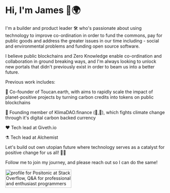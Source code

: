 # Hi, I'm James 🌱🌍 

I'm a builder and product leader 🛠 who's passionate about using technology to improve co-ordination in order to fund the commons, pay for public goods and address the greater issues in our time including - social and environmental problems and funding open source software. 

I believe public blockchains and Zero Knowledge enable co-ordination and collaboration in ground breaking ways, and I'm always looking to unlock new portals that didn't previously exist in order to beam us into a better future.

Previous work includes:

🌱 Co-founder of Toucan.earth, with aims to rapidly scale the impact of planet-positive projects by turning carbon credits into tokens on public blockchains

🌴 Founding member of KlimaDAO.finance (🌳,🌳), which fights climate change through it's digital carbon backed currency

❤️ Tech lead at Giveth.io

⚗️ Tech lead at Alchemist

Let's build out own utopian future where technology serves as a catalyst for positive change for us all! 🌿🌐

Follow me to join my journey, and please reach out so I can do the same! 

<a href="https://stackoverflow.com/users/382135/positonic"><img src="https://stackoverflow.com/users/flair/382135.png" width="208" height="58" alt="profile for Positonic at Stack Overflow, Q&amp;A for professional and enthusiast programmers" title="profile for Positonic at Stack Overflow, Q&amp;A for professional and enthusiast programmers"></a>
